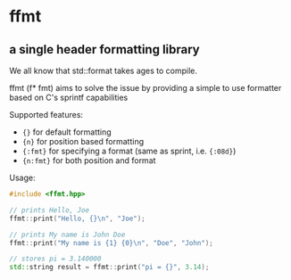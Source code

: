# ffmt
## a single header formatting library

We all know that std::format takes ages to compile.

ffmt (f* fmt) aims to solve the issue by providing a simple to use formatter based on C's sprintf capabilities

Supported features:

- `{}` for default formatting
- `{n}` for position based formatting
- `{:fmt}` for specifying a format (same as sprint, i.e. `{:08d}`)
- `{n:fmt}` for both position and format

Usage:

```cpp
#include <ffmt.hpp>

// prints Hello, Joe
ffmt::print("Hello, {}\n", "Joe");

// prints My name is John Doe
ffmt::print("My name is {1} {0}\n", "Doe", "John");

// stores pi = 3.140000
std::string result = ffmt::print("pi = {}", 3.14);
```